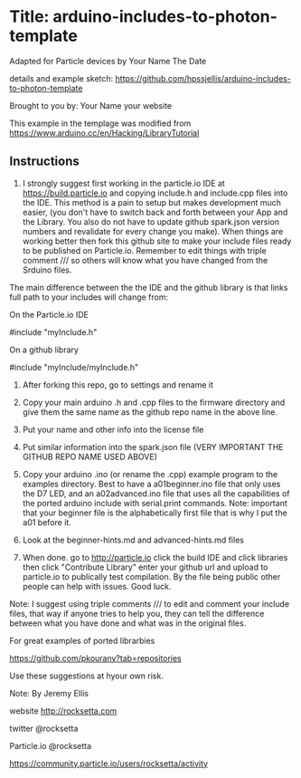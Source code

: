 Title: arduino-includes-to-photon-template
====

Adapted for Particle devices by Your Name The Date

details and example sketch: https://github.com/hpssjellis/arduino-includes-to-photon-template

Brought to you by: Your Name       your website

This example in the templage was modified from https://www.arduino.cc/en/Hacking/LibraryTutorial



Instructions
----


1. I strongly suggest first working in the particle.io IDE at https://build.particle.io  and copying include.h and include.cpp files into the IDE. This method is a pain to setup but makes development much easier, (you don't have to switch back and forth between your App and the Library. You also do not have to update github spark.json version numbers and revalidate for every change you make). When things are working better then fork this github site to make your include files ready to be published on Particle.io. Remember to edit things with triple comment /// so others will know what you have changed from the Srduino files. 

The main difference between the the IDE and the github library is that links full path to your includes will change from:

On the Particle.io IDE

#include "myInclude.h"

On a github library

#include "myInclude/myInclude.h"





1. After forking this repo, go to settings and rename it


1. Copy your main arduino .h and .cpp files to the firmware directory and give them the same name as the github repo name in the above line.

1. Put your name and other info into the license file

1. Put similar information into the spark.json file (VERY IMPORTANT THE GITHUB REPO NAME USED ABOVE)

1. Copy your arduino .ino (or rename the .cpp) example program to the examples directory. Best to have a a01beginner.ino file that only uses the D7 LED, and an a02advanced.ino file that uses all the capabilities of the ported arduino include with serial.print commands. Note: important that your beginner file is the alphabetically first file that is why I put the a01 before it.

1. Look at the beginner-hints.md and advanced-hints.md files

1. When done. go to http://particle.io click the build IDE and click libraries then click "Contribute Library" enter your github url and upload to particle.io to publically test compilation. By the file being public other people can help with issues. Good luck.


Note: I suggest using triple comments /// to edit and comment your include files, that way if anyone tries to help you, they can tell the difference between what you have done and what was in the original files.



For great examples of ported librarbies

https://github.com/pkourany?tab=repositories


Use these suggestions at hyour own risk.



Note: By Jeremy Ellis

website http://rocksetta.com

twitter @rocksetta

Particle.io @rocksetta

https://community.particle.io/users/rocksetta/activity
